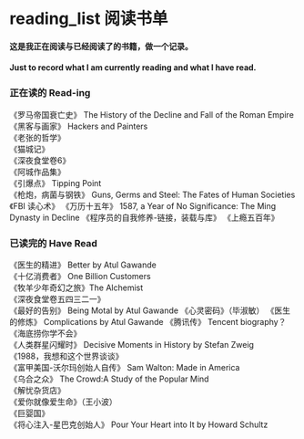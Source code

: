 # reading_list 阅读书单
#### 这是我正在阅读与已经阅读了的书籍，做一个记录。 
#### Just to record what I am currently reading and what I have read.

### 正在读的 Read-ing

《罗马帝国衰亡史》 The History of the Decline and Fall of the Roman Empire  
《黑客与画家》 Hackers and Painters   
《老张的哲学》   
《猫城记》   
《深夜食堂卷6》  
《阿城作品集》  
《引爆点》 Tipping Point  
《枪炮，病菌与钢铁》 Guns, Germs and Steel: The Fates of Human Societies  
《FBI 读心术》
《万历十五年》 1587, a Year of No Significance: The Ming Dynasty in Decline
《程序员的自我修养-链接，装载与库》
《上瘾五百年》

### 已读完的 Have Read

《医生的精进》 Better by Atul Gawande  
《十亿消费者》 One Billion Customers  
《牧羊少年奇幻之旅》The Alchemist  
《深夜食堂卷五四三二一》  
《最好的告别》 Being Motal by Atul Gawande
《心灵密码》（毕淑敏）
《医生的修炼》 Complications by Atul Gawande
《腾讯传》 Tencent biography？
《海底捞你学不会》   
《人类群星闪耀时》 Decisive Moments in History by Stefan Zweig    
《1988，我想和这个世界谈谈》  
《富甲美国-沃尔玛创始人自传》 Sam Walton: Made in America  
《乌合之众》 The Crowd:A Study of the Popular Mind  
《解忧杂货店》  
《爱你就像爱生命》（王小波）  
《巨婴国》  
《将心注入-星巴克创始人》 Pour Your Heart into It by Howard Schultz  

